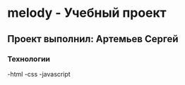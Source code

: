# melody - Учебный проект
## Проект выполнил: Артемьев Сергей

### Технологии
-html
-css
-javascript
